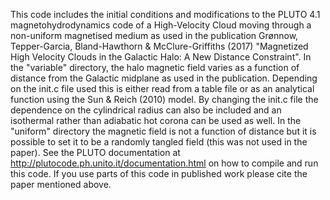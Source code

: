 This code includes the initial conditions and modifications to the PLUTO 4.1 magnetohydrodynamics code of a High-Velocity Cloud moving through a non-uniform magnetised medium as used in the publication Grønnow, Tepper-Garcia, Bland-Hawthorn & McClure-Griffiths (2017) "Magnetized High Velocity Clouds in the Galactic Halo: A New Distance Constraint".
In the "variable" directory, the halo magnetic field varies as a function of distance from the Galactic midplane as used in the publication. Depending on the init.c file used this is either read from a table file or as an analytical function using the Sun & Reich (2010) model. By changing the init.c file the dependence on the cylindrical radius can also be included and an isothermal rather than adiabatic hot corona can be used as well. In the "uniform" directory the magnetic field is not a function of distance but it is possible to set it to be a randomly tangled field (this was not used in the paper). See the PLUTO documentation at http://plutocode.ph.unito.it/documentation.html on how to compile and run this code.
If you use parts of this code in published work please cite the paper mentioned above.
